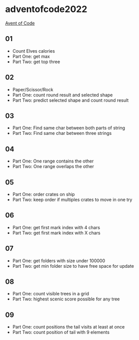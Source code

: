 # adventofcode2022

[Avent of Code](https://adventofcode.com/2022)

## 01

- Count Elves calories
- Part One: get max
- Part Two: get top three

## 02

- Paper/Scissor/Rock
- Part One: count round result and selected shape
- Part Two: predict selected shape and count round result

## 03

- Part One: Find same char between both parts of string
- Part Two: Find same char between three strings

## 04

- Part One: One range contains the other
- Part Two: One range overlaps the other

## 05

- Part One: order crates on ship
- Part Two: keep order if multiples crates to move in one try

## 06

- Part One: get first mark index with 4 chars
- Part Two: get first mark index with X chars

## 07

- Part One: get folders with size under 100000
- Part Two: get min folder size to have free space for update

## 08

- Part One: count visible trees in a grid
- Part Two: highest scenic score possible for any tree

## 09

- Part One: count positions the tail visits at least at once
- Part Two: count position of tail with 9 elements